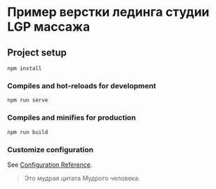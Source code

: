 # Пример верстки лединга студии LGP массажа

## Project setup
```
npm install
```

### Compiles and hot-reloads for development
```
npm run serve
```

### Compiles and minifies for production
```
npm run build
```

### Customize configuration
See [Configuration Reference](https://cli.vuejs.org/config/).

> Это мудрая цитата
> Мудрого человека.
